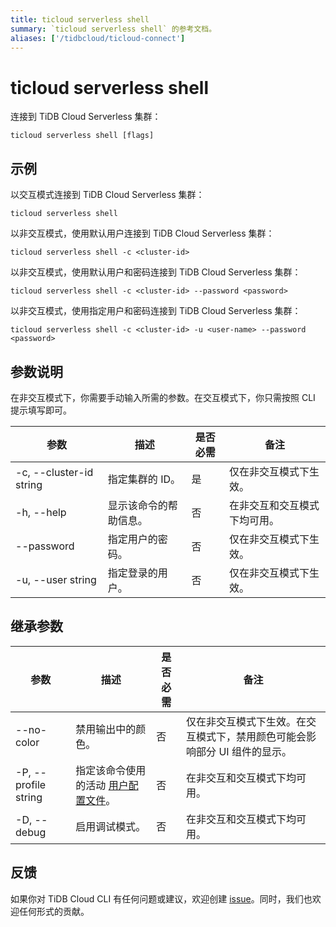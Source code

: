 ```yaml
---
title: ticloud serverless shell
summary: `ticloud serverless shell` 的参考文档。
aliases: ['/tidbcloud/ticloud-connect']
---
```


# ticloud serverless shell

连接到 TiDB Cloud Serverless 集群：

```shell
ticloud serverless shell [flags]
```

## 示例

以交互模式连接到 TiDB Cloud Serverless 集群：

```shell
ticloud serverless shell
```

以非交互模式，使用默认用户连接到 TiDB Cloud Serverless 集群：

```shell
ticloud serverless shell -c <cluster-id>
```

以非交互模式，使用默认用户和密码连接到 TiDB Cloud Serverless 集群：

```shell
ticloud serverless shell -c <cluster-id> --password <password>
```

以非交互模式，使用指定用户和密码连接到 TiDB Cloud Serverless 集群：

```shell
ticloud serverless shell -c <cluster-id> -u <user-name> --password <password>
```

## 参数说明

在非交互模式下，你需要手动输入所需的参数。在交互模式下，你只需按照 CLI 提示填写即可。

| 参数                      | 描述                                   | 是否必需 | 备注                                               |
|---------------------------|----------------------------------------|----------|----------------------------------------------------|
| -c, --cluster-id string   | 指定集群的 ID。                        | 是       | 仅在非交互模式下生效。                            |
| -h, --help                | 显示该命令的帮助信息。                 | 否       | 在非交互和交互模式下均可用。                      |
| --password                | 指定用户的密码。                       | 否       | 仅在非交互模式下生效。                            |
| -u, --user string         | 指定登录的用户。                       | 否       | 仅在非交互模式下生效。                            |

## 继承参数

| 参数                  | 描述                                                                                      | 是否必需 | 备注                                                                                   |
|-----------------------|-------------------------------------------------------------------------------------------|----------|----------------------------------------------------------------------------------------|
| --no-color            | 禁用输出中的颜色。                                                                       | 否       | 仅在非交互模式下生效。在交互模式下，禁用颜色可能会影响部分 UI 组件的显示。             |
| -P, --profile string  | 指定该命令使用的活动 [用户配置文件](/tidb-cloud/cli-reference.md#user-profile)。          | 否       | 在非交互和交互模式下均可用。                                                          |
| -D, --debug           | 启用调试模式。                                                                           | 否       | 在非交互和交互模式下均可用。                                                          |

## 反馈

如果你对 TiDB Cloud CLI 有任何问题或建议，欢迎创建 [issue](https://github.com/tidbcloud/tidbcloud-cli/issues/new/choose)。同时，我们也欢迎任何形式的贡献。